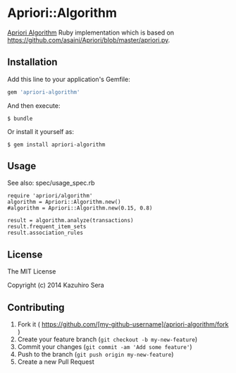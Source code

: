 # Apriori::Algorithm

[Apriori Algorithm](http://en.wikipedia.org/wiki/Apriori_algorithm) Ruby implementation which is based on https://github.com/asaini/Apriori/blob/master/apriori.py.

## Installation

Add this line to your application's Gemfile:

```ruby
gem 'apriori-algorithm'
```

And then execute:

    $ bundle

Or install it yourself as:

    $ gem install apriori-algorithm

## Usage

See also: spec/usage_spec.rb

    require 'apriori/algorithm'
    algorithm = Apriori::Algorithm.new()
    #algorithm = Apriori::Algorithm.new(0.15, 0.8)
    
    result = algorithm.analyze(transactions)
    result.frequent_item_sets
    result.association_rules

## License

The MIT License

Copyright (c) 2014 Kazuhiro Sera

## Contributing

1. Fork it ( https://github.com/[my-github-username]/apriori-algorithm/fork )
2. Create your feature branch (`git checkout -b my-new-feature`)
3. Commit your changes (`git commit -am 'Add some feature'`)
4. Push to the branch (`git push origin my-new-feature`)
5. Create a new Pull Request
